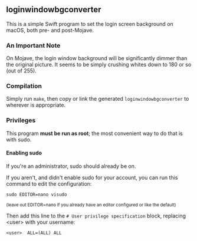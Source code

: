 ## loginwindowbgconverter

This is a simple Swift program to set the login screen background on macOS, both pre- and post-Mojave.

### An Important Note

On Mojave, the login window background will be significantly dimmer than the original picture. It seems to be simply crushing whites down to 180 or so (out of 255).

### Compilation

Simply run `make`, then copy or link the generated `loginwindowbgconverter` to wherever is appropriate.

### Privileges

This program **must be run as root**; the most convenient way to do that is with sudo.

#### Enabling sudo

If you're an administrator, sudo should already be on.

If you aren't, and didn't enable sudo for your account, you can run this command to edit the configuration:

```
sudo EDITOR=nano visudo
```
<sub>(leave out EDITOR=nano if you already have an editor configured or like the default)</sub>

Then add this line to the `# User privilege specification` block, replacing <user\> with your username:

```
<user>	ALL=(ALL) ALL
```
